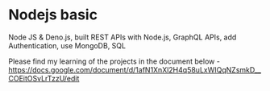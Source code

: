# Nodejs basic
Node JS &amp; Deno.js, built REST APIs with Node.js, GraphQL APIs, add Authentication, use MongoDB, SQL 

Please find my learning of the projects in the document below -
https://docs.google.com/document/d/1afN1XnXl2H4q58uLxWIQqNZsmkD__COEitOSvLrTzzU/edit